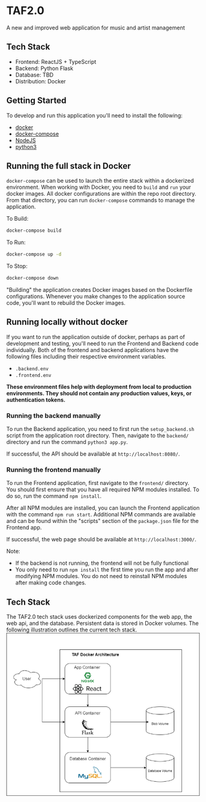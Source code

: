 # TAF2.0
A new and improved web application for music and artist management

## Tech Stack
- Frontend: ReactJS + TypeScript
- Backend: Python Flask
- Database: TBD
- Distribution: Docker

## Getting Started
To develop and run this application you'll need to install the following:
 - [docker](https://docs.docker.com/get-docker/)
 - [docker-compose](https://docs.docker.com/compose/install/)
 - [NodeJS](https://nodejs.org/en/download/)
 - [python3](https://www.python.org/downloads/)


## Running the full stack in Docker
`docker-compose` can be used to launch the entire stack within a dockerized environment. When working with Docker, you need to `build` and `run` your docker images. All docker configurations are within the repo root directory. From that directory, you can run `docker-compose` commands to manage the application.

To Build:
```bash
docker-compose build
```

To Run:
```bash
docker-compose up -d
```

To Stop:
```bash
docker-compose down
```

"Building" the application creates Docker images based on the Dockerfile configurations. Whenever you make changes to the application source code, you'll want to rebuild the Docker images.

## Running locally without docker
If you want to run the application outside of docker, perhaps as part of development and testing, you'll need to run the Frontend and Backend code individually. Both of the frontend and backend applications have the following files including their respective environment variables.
- `.backend.env`
- `.frontend.env`

**These environment files help with deployment from local to production environments. They should not contain any production values, keys, or authentication tokens.**

### Running the backend manually

To run the Backend application, you need to first run the `setup_backend.sh` script from the application root directory. Then, navigate to the `backend/` directory and run the command `python3 app.py`.

If successful, the API should be available at `http://localhost:8080/`.

### Running the frontend manually
To run the Frontend application, first navigate to the `frontend/` directory. You should first ensure that you have all required NPM modules installed. To do so, run the command `npm install`.

After all NPM modules are installed, you can launch the Frontend application with the command `npm run start`. Additional NPM commands are available and can be found within the "scripts" section of the `package.json` file for the Frontend app.

If successful, the web page should be available at `http://localhost:3000/`.

Note:
 - If the backend is not running, the frontend will not be fully functional
 - You only need to run `npm install` the first time you run the app and after modifying NPM modules. You do not need to reinstall NPM modules after making code changes.

## Tech Stack
The TAF2.0 tech stack uses dockerized components for the web app, the web api, and the database. Persistent data is stored in Docker volumes. The following illustration outlines the current tech stack.
![TAF Tech Stack](docs/taf20_arch.drawio.png)